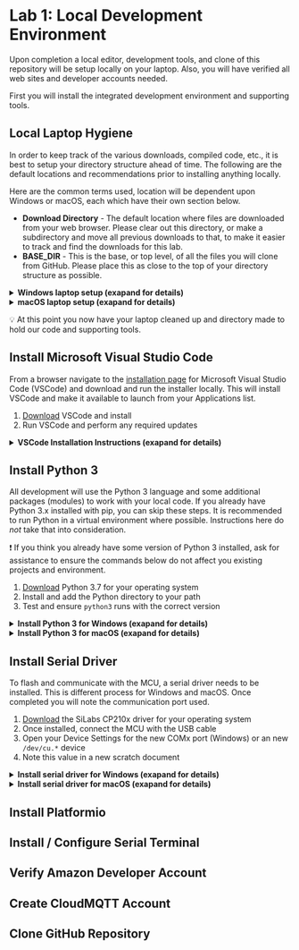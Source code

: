 # Lab 1: Local Development Environment

Upon completion a local editor, development tools, and clone of this repository will be setup locally on your laptop. Also, you will have verified all web sites and developer accounts needed.

First you will install the integrated development environment and supporting tools.

## Local Laptop Hygiene

In order to keep track of the various downloads, compiled code, etc., it is best to setup your directory structure ahead of time. The following are the default locations and recommendations prior to installing anything locally.

Here are the common terms used, location will be dependent upon Windows or macOS, each which have their own section below.

* **Download Directory** - The default location where files are downloaded from your web browser. Please clear out this directory, or make a subdirectory and move all previous downloads to that, to make it easier to track and find the downloads for this lab.
* **BASE_DIR** - This is the base, or top level, of all the files you will clone from GitHub. Please place this as close to the top of your directory structure as possible.

<details>
<summary><strong>Windows laptop setup (exapand for details)</strong></summary>
<p>

* **Download Directory** - Make sure you can open a Windows Explorer to this location and clean out or stash the existing files. You will have to navigate to this later.
* **BASE_DIR** - It is recommended to place this at the root of your C:\ drive, and name it `tm_iot`.
* **How to add commands to your PATH** - [Here is a web page](https://helpdeskgeek.com/windows-10/add-windows-path-environment-variable/) that goes through this process. Please open or reference if needed.

</p></details>
<details>
<summary><strong>macOS laptop setup (exapand for details)</strong></summary>
<p>

* **Download Directory** - By default this is `~/Downloads`, where the `~` references your home directory.  Make sure you can open a Finder window to this location and clean out or stash the existing files. You will have to navigate to this later.
* **BASE_DIR** - It is recommended to place this at the root of your user directory and name it `tm_iot`. An easy way is to open a terminal session and follow these commands:

   ```bash
   $ cd ~
   $ mkdir tm_iot
   ```

* **How to add commands to your PATH** - [Here is a web page](https://blog.just2us.com/2011/05/setting-path-variable-in-mac-permanently/) that explains this process. Please open or reference in needed.

</p></details>

:bulb: At this point you now have your laptop cleaned up and directory made to hold our code and supporting tools.


## Install Microsoft Visual Studio Code

From a browser navigate to the [installation page](https://code.visualstudio.com/download) for Microsoft Visual Studio Code (VSCode) and download and run the installer locally. This will install VSCode and make it available to launch from your Applications list.

1. [Download](https://code.visualstudio.com/download) VSCode and install
2. Run VSCode and perform any required updates

<details>
<summary><strong>VSCode Installation Instructions (exapand for details)</strong></summary>
<p>

1. [Download the installer package](https://code.visualstudio.com/download) for your operating systems, 64-bit is recommended

1. Run the installer and modify the *Select Additional Tasks* to allow VSCode to interact from Windows Explorer:

   ![lab1_1](lab1_1.png)

1. Launch VSCode. There is good chance you will need to upgrade (look for a small blue icon in the lower left where the settings :gear: icon is located.

   ![lab1_2](lab1_2.png)

</p></details>

## Install Python 3

All development will use the Python 3 language and some additional packages (modules) to work with your local code. If you already have Python 3.x installed with pip, you can skip these steps. It is recommended to run Python in a virtual environment where possible. Instructions here do *not* take that into consideration.

:exclamation: If you think you already have some version of Python 3 installed, ask for assistance to ensure the commands below do not affect you existing projects and environment.

1. [Download](https://www.python.org/downloads/) Python 3.7 for your operating system
2. Install and add the Python directory to your path
3. Test and ensure `python3` runs with the correct version

<details>
<summary><strong>Install Python 3 for Windows (exapand for details)</strong></summary>
<p>

1. Download the Python 3.7.0  installer package [from the main download page](https://www.python.org/downloads/), [64-bit is recommended - direct link](https://www.python.org/ftp/python/3.7.0/python-3.7.0-amd64.exe)

1. Run the installer:

   ![lab1_1](lab1_3.png)

   1. Select *Add Python 3.7 to PATH*
   2. Click *Install Now*

1. Click the *Disable path length limit**:

   ![lab1_4](lab1_4.png)

1. Once VSCode has restarted, you can verify python is running by creating a terminal `CTRL-SHIFT-~` and typing `python` at the prompt:

   ```powershell
   C:\tm_iot>python
   Python 3.7.0 (v3.7.0:1bf9cc5093, Jun 27 2018, 04:59:51) [MSC v.1914 64 bit (AMD64)] on win32
   Type "help", "copyright", "credits" or "license" for more information.
   >>>
   ```

</p></details>

<details>
<summary><strong>Install Python 3 for macOS (exapand for details)</strong></summary>
<p>

1. Download the Python 3.7.0  installer package [from the main download page](https://www.python.org/downloads/)

1. Run the installer and take off of the defaults. At the end, a Finder window will open. **If this is your first installation of Python 3, double-click the `Update Shell Profile.command` document.**

1. Restart VSCode and verify python is running by creating a terminal ``CTRL-SHIFT-` `` and typing `python3` at the prompt:

   ```bash
   $ python3
   Python 3.7.0 (v3.7.0:1bf9cc5093, Jun 26 2018, 23:26:24)
   [Clang 6.0 (clang-600.0.57)] on darwin
   Type "help", "copyright", "credits" or "license" for more information.
   >>> ^D
   $
   ```

</p></details>

## Install Serial Driver

To flash and communicate with the MCU, a serial driver needs to be installed. This is different process for Windows and macOS. Once completed you will note the communication port used.

1. [Download](https://www.silabs.com/products/development-tools/software/usb-to-uart-bridge-vcp-drivers) the SiLabs CP210x driver for your operating system
1. Once installed, connect the MCU with the USB cable
1. Open your Device Settings for the new COMx port (Windows) or an new `/dev/cu.*` device
1. Note this value in a new scratch document

<details>
<summary><strong>Install serial driver for Windows (exapand for details)</strong></summary>
<p>

1. [Download](https://www.silabs.com/products/development-tools/software/usb-to-uart-bridge-vcp-drivers) the SiLabs CP210x driver for your version of Windows

1. GAA - install driver
1. open device management
1. note serial ports
1. connect MCU
1. note new serial port and save

</p></details>

<details>
<summary><strong>Install serial driver for macOS (exapand for details)</strong></summary>
<p>

1. [Download](https://www.silabs.com/products/development-tools/software/usb-to-uart-bridge-vcp-drivers) the SiLabs CP210x driver for your version of macOS

1. Run the installer and take all the defaults

   :exclamation: For newer versions of macOS, you may have to go into *System Preferences->Security & Privacy->General* and click to allow the driver to have access

1. Open a terminal and lis the current devices:

   ```bash
   $ ls /dev/cu.*
   /dev/cu.Bluetooth-Incoming-Port
   $
   ```

1. Now connect the MCU and perform the same listing:

   ```bash
   $ ls /dev/cu.*
   /dev/cu.Bluetooth-Incoming-Port	/dev/cu.SLAB_USBtoUART
   ```

1. Note new serial port (in this example `/dev/cu.SLAB_USBtoUART`) and save.

</p></details>

## Install Platformio



## Install / Configure Serial Terminal



## Verify Amazon Developer Account



## Create CloudMQTT Account



## Clone GitHub Repository



